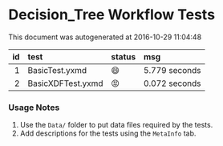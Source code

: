 # Decision_Tree Workflow Tests

This document was autogenerated at 2016-10-29 11:04:48


| id|test              |status  |msg           |
|--:|:-----------------|:-------|:-------------|
|  1|BasicTest.yxmd    |:smile: |5.779 seconds |
|  2|BasicXDFTest.yxmd |:rage:  |0.072 seconds |


### Usage Notes

1. Use the `Data/` folder to put data files required by the tests.
2. Add descriptions for the tests using the `MetaInfo` tab.
